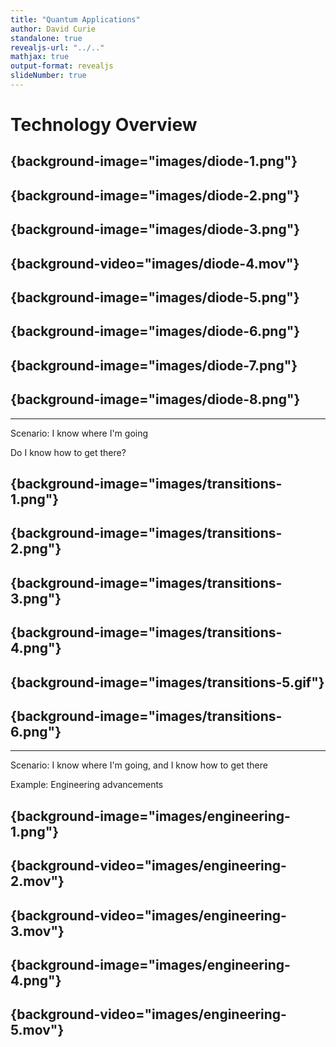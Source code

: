 ```yaml
---
title: "Quantum Applications"
author: David Curie
standalone: true
revealjs-url: "../.."
mathjax: true
output-format: revealjs
slideNumber: true
---
```


# Technology Overview

## {background-image="images/diode-1.png"}

## {background-image="images/diode-2.png"}

## {background-image="images/diode-3.png"}

## {background-video="images/diode-4.mov"}

## {background-image="images/diode-5.png"}

## {background-image="images/diode-6.png"}

## {background-image="images/diode-7.png"}

## {background-image="images/diode-8.png"}

---

Scenario: I know where I'm going

Do I know how to get there?

## {background-image="images/transitions-1.png"}

## {background-image="images/transitions-2.png"}

## {background-image="images/transitions-3.png"}

## {background-image="images/transitions-4.png"}

## {background-image="images/transitions-5.gif"}

## {background-image="images/transitions-6.png"}

---

Scenario: I know where I'm going, and I know how to get there

Example: Engineering advancements

## {background-image="images/engineering-1.png"}

## {background-video="images/engineering-2.mov"}

## {background-video="images/engineering-3.mov"}

## {background-image="images/engineering-4.png"}

## {background-video="images/engineering-5.mov"}
